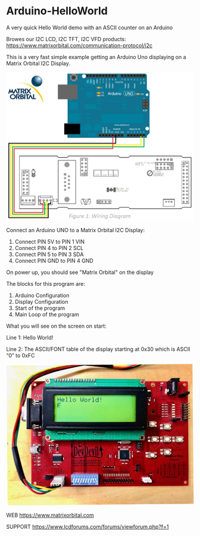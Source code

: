 # Arduino-HelloWorld
A very quick Hello World demo with an ASCII counter on an Arduino

Browes our I2C LCD, I2C TFT, I2C VFD products:
https://www.matrixorbital.com/communication-protocol/i2c

This is a very fast simple example getting an Arduino Uno displaying on a Matrix Orbital I2C Display. 

<img src=WireDiagram.png></img>

Connect an Arduino UNO to a Matrix Orbital I2C Display:
1. Connect PIN 5V to PIN 1 VIN
2. Connect PIN 4 to PIN 2 SCL
3. Connect PIN 5 to PIN 3 SDA 
4. Connect PIN GND to PIN 4 GND

On power up, you should see "Matrix Orbital" on the display


The blocks for this program are:
1.	Arduino Configuration
2.	Display Configuration
3.	Start of the program
4.	Main Loop of the program

What you will see on the screen on start:

Line 1: Hello World!

Line 2: The ASCII/FONT table of the display starting at 0x30 which is ASCII “0” to 0xFC

<img src=Arduino-HelloWorld-800.jpg></img>

WEB https://www.matrixorbital.com

SUPPORT https://www.lcdforums.com/forums/viewforum.php?f=1

